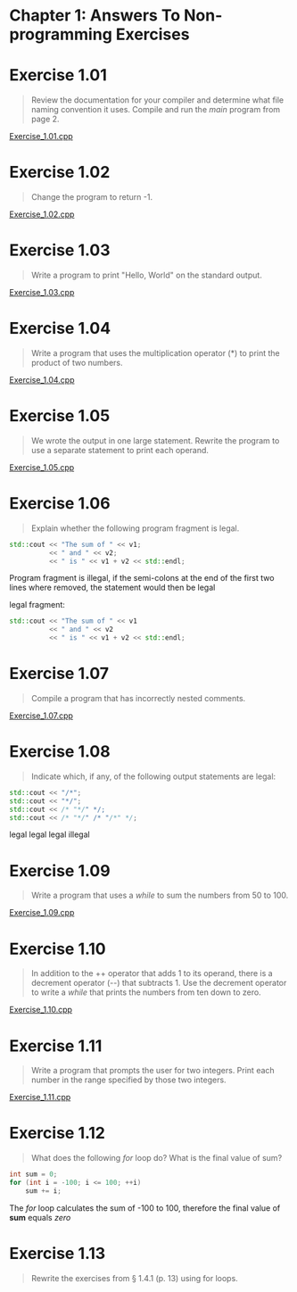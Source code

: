 # Chapter 1: Answers To Non-programming Exercises

# Exercise 1.01
> Review the documentation for your compiler and determine what file naming convention it uses. Compile and run the _main_ program from page 2.

[Exercise_1.01.cpp](Exercise_1.01.cpp)

# Exercise 1.02
> Change the program to return -1. 

[Exercise_1.02.cpp](Exercise_1.02.cpp)

# Exercise 1.03
> Write a program to print "Hello, World" on the standard output.

[Exercise_1.03.cpp](Exercise_1.03.cpp)

# Exercise 1.04
> Write a program that uses the multiplication operator (*) to print the product of two numbers.

[Exercise_1.04.cpp](Exercise_1.04.cpp)

# Exercise 1.05
> We wrote the output in one large statement. Rewrite the program to use a separate statement to print each operand.

[Exercise_1.05.cpp](Exercise_1.05.cpp)

# Exercise 1.06
> Explain whether the following program fragment is legal.

```cpp
std::cout << "The sum of " << v1;
          << " and " << v2;
          << " is " << v1 + v2 << std::endl;
```

Program fragment is illegal, if the semi-colons at the end of the first two lines where removed, the statement would then be legal

legal fragment:
```cpp
std::cout << "The sum of " << v1
          << " and " << v2
          << " is " << v1 + v2 << std::endl;
```

# Exercise 1.07
> Compile a program that has incorrectly nested comments.

[Exercise_1.07.cpp](Exercise_1.07.cpp)

# Exercise 1.08
> Indicate which, if any, of the following output statements are legal:

```cpp
std::cout << "/*";
std::cout << "*/";
std::cout << /* "*/" */;
std::cout << /* "*/" /* "/*" */;
```

legal
legal
legal
illegal

# Exercise 1.09
> Write a program that uses a _while_ to sum the numbers from 50 to 100.

[Exercise_1.09.cpp](Exercise_1.09.cpp)

# Exercise 1.10
> In addition to the ++ operator that adds 1 to its operand, there is a decrement operator (--) that subtracts 1. Use the decrement operator to write a _while_ that prints the numbers from ten down to zero.

[Exercise_1.10.cpp](Exercise_1.10.cpp)

# Exercise 1.11
> Write a program that prompts the user for two integers. Print each number in the range specified by those two integers.

[Exercise_1.11.cpp](Exercise_1.11.cpp)

# Exercise 1.12
> What does the following _for_ loop do? What is the final value of sum?

```cpp
int sum = 0;
for (int i = -100; i <= 100; ++i)
    sum += i;
```

The _for_ loop calculates the sum of -100 to 100, therefore the final value of **sum** equals _zero_

# Exercise 1.13
> Rewrite the exercises from § 1.4.1 (p. 13) using for loops.
